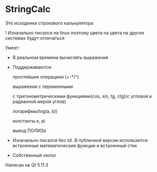 # StringCalc
Это исходники строкового калькулятора

! Изначально писался на linux поэтому цвета на цвета на других системах будут отличаться

Умеет:
+ В реальном времени вычислять выражения
+ Поддерживаются:

  простейшие операциии (+-*/^)
  
  выражения с переменными
  
  с тригонометрическими функциями(cos, sin, tg, ctg)(с угловой и радианной мерой углов)
  
  логарифмы(log(a, b))
  
  константы e, pi
  
  вывод ПОЛИЗа
  
- Изначально писался без stl. В публичной версии использются встроенные математические функции и встроенный стек

+ Собственный vector

Написан на  Qt 5.11.3
